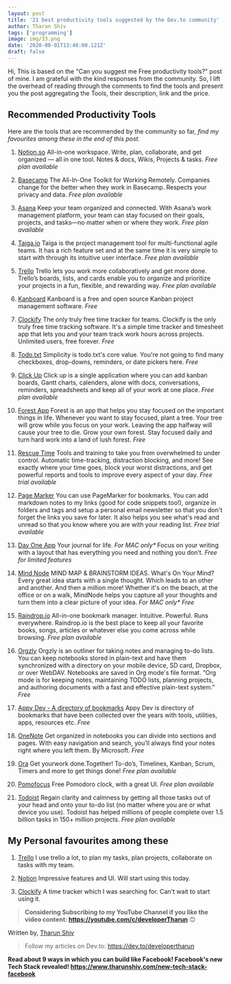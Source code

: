 ```yaml
---
layout: post
title: '21 best productivity tools suggested by the Dev.to community'
author: Tharun Shiv
tags: ['programming']
image: img/33.png
date: '2020-08-01T13:40:00.121Z'
draft: false
---
```


Hi,
This is based on the "Can you suggest me Free productivity tools?" post of mine. I am grateful with the kind responses from the community. So, I lift the overhead of reading through the comments to find the tools and present you the post aggregating the Tools, their description, link and the price.

## Recommended Productivity Tools

Here are the tools that are recommended by the community so far, _find my favourites among these in the end of this post._

1. [Notion.so](https://notion.so)
   All-in-one workspace. Write, plan, collaborate, and get organized — all in one tool. Notes & docs, Wikis, Projects & tasks.
   _Free plan available_

2. [Basecamp](https://basecamp.com)
   The All-In-One Toolkit for Working Remotely. Companies change for the better when they work in Basecamp. Respects your privacy and data.
   _Free plan available_

3. [Asana](https://asana.com)
   Keep your team organized and connected. With Asana’s work management platform, your team can stay focused on their goals, projects, and tasks—no matter when or where they work.
   _Free plan available_

4. [Taiga.io](https://taiga.io)
   Taiga is the project management tool for multi-functional agile teams. It has a rich feature set and at the same time it is very simple to start with through its intuitive user interface.
   _Free plan available_

5. [Trello](https://trello.com)
   Trello lets you work more collaboratively and get more done. Trello’s boards, lists, and cards enable you to organize and prioritize your projects in a fun, flexible, and rewarding way.
   _Free plan available_

6. [Kanboard](https://kanboard.org)
   Kanboard is a free and open source Kanban project management software.
   _Free_

7. [Clockify](https://clockify.me)
   The only truly free time tracker for teams. Clockify is the only truly free time tracking software. It's a simple time tracker and timesheet app that lets you and your team track work hours across projects. Unlimited users, free forever.
   _Free_

8. [Todo.txt](https://todotxt.org)
   Simplicity is todo.txt's core value. You're not going to find many checkboxes, drop-downs, reminders, or date pickers here.
   _Free_

9. [Click Up](https://clickup.com)
   Click up is a single application where you can add kanban boards, Gantt charts, calenders, alone with docs, conversations, reminders, spreadsheets and keep all of your work at one place.
   _Free plan available_

10. [Forest App](https://www.forestapp.cc)
    Forest is an app that helps you stay focused on the important things in life. Whenever you want to stay focused, plant a tree. Your tree will grow while you focus on your work. Leaving the app halfway will cause your tree to die. Grow your own forest. Stay focused daily and turn hard work into a land of lush forest.
    _Free_

11. [Rescue Time](https://www.rescuetime.com/)
    Tools and training to take you from overwhelmed to under control. Automatic time-tracking, distraction blocking, and more! See exactly where your time goes, block your worst distractions, and get powerful reports and tools to improve every aspect of your day.
    _Free trial available_

12. [Page Marker](https://pagemarker.io/?ref=thepracticaldev)
    You can use PageMarker for bookmarks. You can add markdown notes to my links (good for code snippets too!), organize in folders and tags and setup a personal email newsletter so that you don't forget the links you save for later. It also helps you see what's read and unread so that you know where you are with your reading list.
    _Free trial available_

13. [Day One App](https://dayoneapp.com/)
    Your journal for life. _For MAC only\*_ Focus on your writing with a layout that has everything you need and nothing you don’t.
    _Free for limited features_

14. [Mind Node](https://mindnode.com/)
    MIND MAP & BRAINSTORM IDEAS. What's On Your Mind? Every great idea starts with a single thought. Which leads to an other and another. And then a million more! Whether it's on the beach, at the office or on a walk, MindNode helps you capture all your thoughts and turn them into a clear picture of your idea. _For MAC only\*_
    _Free_

15. [Raindrop.io](https://raindrop.io)
    All-in-one bookmark manager. Intuitive. Powerful. Runs everywhere. Raindrop.io is the best place to keep all your favorite books, songs, articles or whatever else you come across while browsing.
    _Free plan available_

16. [Orgzly](https://play.google.com/store/apps/details?id=com.orgzly&hl=en_IN)
    Orgzly is an outliner for taking notes and managing to-do lists. You can keep notebooks stored in plain-text and have them synchronized with a directory on your mobile device, SD card, Dropbox, or over WebDAV. Notebooks are saved in Org mode's file format. “Org mode is for keeping notes, maintaining TODO lists, planning projects, and authoring documents with a fast and effective plain-text system.”
    _Free_

17. [Appy Dev - A directory of bookmarks](https://appy-dev.netlify.app/)
    Appy Dev is directory of bookmarks that have been collected over the years with tools, utilities, apps, resources etc.
    _Free_

18. [OneNote](https://www.microsoft.com/en-in/microsoft-365/onenote/digital-note-taking-app?rtc=1)
    Get organized in notebooks you can divide into sections and pages. With easy navigation and search, you’ll always find your notes right where you left them. By Microsoft.
    _Free_

19. [Ora](https://ora.pm)
    Get yourwork done.Together! To-do’s, Timelines, Kanban, Scrum, Timers and more to get things done!
    _Free plan available_

20. [Pomofocus](https://pomofocus.io/)
    Free Pomodoro clock, with a great UI.
    _Free plan available_

21. [Todoist](https://todoist.com/)
    Regain clarity and calmness by getting all those tasks out of your head and onto your to-do list (no matter where you are or what device you use). Todoist has helped millions of people complete over 1.5 billion tasks in 150+ million projects.
    _Free plan available_

## My Personal favourites among these

1. [Trello](https://trello.com)
   I use trello a lot, to plan my tasks, plan projects, collaborate on tasks with my team.

2. [Notion](https://notion.so)
   Impressive features and UI. Will start using this today.

3. [Clockify](https://clockify.me)
   A time tracker which I was searching for. Can't wait to start using it.

> **Considering Subscribing to my YouTube Channel if you like the video content: https://youtube.com/c/developerTharun** 😊

Written by,
<a href="https://www.tharunshiv.com/about">Tharun Shiv</a>

> Follow my articles on Dev.to: https://dev.to/developertharun

**Read about 9 ways in which you can build like Facebook! Facebook's new Tech Stack revealed!
https://www.tharunshiv.com/new-tech-stack-facebook**
